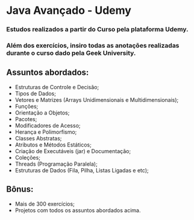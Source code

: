<h1>Java Avançado - Udemy</h1>

### Estudos realizados a partir do Curso pela plataforma Udemy.
### Além dos exercícios, insiro todas as anotações realizadas durante o curso dado pela Geek University.

## Assuntos abordados:
+ Estruturas de Controle e Decisão;
+ Tipos de Dados;
+ Vetores e Matrizes (Arrays Unidimensionais e Multidimensionais);
+ Funções;
+ Orientação a Objetos;
+ Pacotes;
+ Modificadores de Acesso;
+ Herança e Polimorfismo;
+ Classes Abstratas;
+ Atributos e Métodos Estáticos;
+ Criação de Executáveis (jar) e Documentação;
+ Coleções;
+ Threads (Programação Paralela);
+  Estruturas de Dados (Fila, Pilha, Listas Ligadas e etc);

## Bônus:
+ Mais de 300 exercícios;
+ Projetos com todos os assuntos abordados acima.

